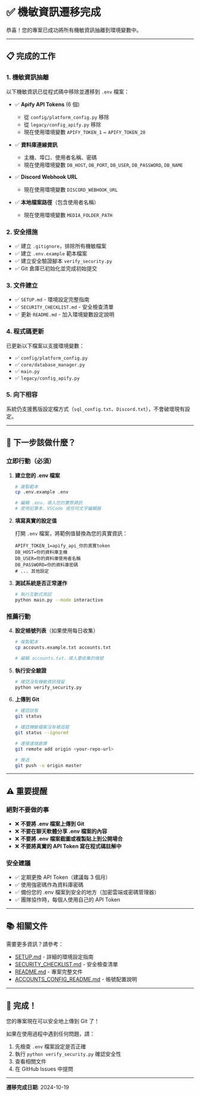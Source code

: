 # ✅ 機敏資訊遷移完成

恭喜！您的專案已成功將所有機敏資訊抽離到環境變數中。

---

## 📋 完成的工作

### 1. 機敏資訊抽離

以下機敏資訊已從程式碼中移除並遷移到 `.env` 檔案：

- ✅ **Apify API Tokens** (6 個)
  - 從 `config/platform_config.py` 移除
  - 從 `legacy/config_apify.py` 移除
  - 現在使用環境變數 `APIFY_TOKEN_1` ~ `APIFY_TOKEN_20`

- ✅ **資料庫連線資訊**
  - 主機、埠口、使用者名稱、密碼
  - 現在使用環境變數 `DB_HOST`, `DB_PORT`, `DB_USER`, `DB_PASSWORD`, `DB_NAME`

- ✅ **Discord Webhook URL**
  - 現在使用環境變數 `DISCORD_WEBHOOK_URL`

- ✅ **本地檔案路徑**（包含使用者名稱）
  - 現在使用環境變數 `MEDIA_FOLDER_PATH`

### 2. 安全措施

- ✅ 建立 `.gitignore`，排除所有機敏檔案
- ✅ 建立 `.env.example` 範本檔案
- ✅ 建立安全驗證腳本 `verify_security.py`
- ✅ Git 倉庫已初始化並完成初始提交

### 3. 文件建立

- ✅ `SETUP.md` - 環境設定完整指南
- ✅ `SECURITY_CHECKLIST.md` - 安全檢查清單
- ✅ 更新 `README.md` - 加入環境變數設定說明

### 4. 程式碼更新

已更新以下檔案以支援環境變數：

- ✅ `config/platform_config.py`
- ✅ `core/database_manager.py`
- ✅ `main.py`
- ✅ `legacy/config_apify.py`

### 5. 向下相容

系統仍支援舊版設定檔方式（`sql_config.txt`、`Discord.txt`），不會破壞現有設定。

---

## 🚀 下一步該做什麼？

### 立即行動（必須）

1. **建立您的 .env 檔案**
   ```bash
   # 複製範本
   cp .env.example .env
   
   # 編輯 .env，填入您的實際資訊
   # 使用記事本、VSCode 或任何文字編輯器
   ```

2. **填寫真實的設定值**
   
   打開 `.env` 檔案，將範例值替換為您的真實資訊：
   ```env
   APIFY_TOKEN_1=apify_api_你的真實token
   DB_HOST=你的資料庫主機
   DB_USER=你的資料庫使用者名稱
   DB_PASSWORD=你的資料庫密碼
   # ... 其他設定
   ```

3. **測試系統是否正常運作**
   ```bash
   # 執行互動式測試
   python main.py --mode interactive
   ```

### 推薦行動

4. **設定帳號列表**（如果使用每日收集）
   ```bash
   # 複製範本
   cp accounts.example.txt accounts.txt
   
   # 編輯 accounts.txt，填入要收集的帳號
   ```

5. **執行安全驗證**
   ```bash
   # 確認沒有機敏資訊殘留
   python verify_security.py
   ```

6. **上傳到 Git**
   ```bash
   # 確認狀態
   git status
   
   # 確認機敏檔案沒有被追蹤
   git status --ignored
   
   # 連接遠端倉庫
   git remote add origin <your-repo-url>
   
   # 推送
   git push -u origin master
   ```

---

## ⚠️ 重要提醒

### 絕對不要做的事

- ❌ **不要將 .env 檔案上傳到 Git**
- ❌ **不要在聊天軟體分享 .env 檔案的內容**
- ❌ **不要將 .env 檔案截圖或複製貼上到公開場合**
- ❌ **不要將真實的 API Token 寫在程式碼註解中**

### 安全建議

- ✅ 定期更換 API Token（建議每 3 個月）
- ✅ 使用強密碼作為資料庫密碼
- ✅ 備份您的 .env 檔案到安全的地方（加密雲端或密碼管理器）
- ✅ 團隊協作時，每個人使用自己的 API Token

---

## 📚 相關文件

需要更多資訊？請參考：

- [SETUP.md](SETUP.md) - 詳細的環境設定指南
- [SECURITY_CHECKLIST.md](SECURITY_CHECKLIST.md) - 安全檢查清單
- [README.md](README.md) - 專案完整文件
- [ACCOUNTS_CONFIG_README.md](ACCOUNTS_CONFIG_README.md) - 帳號配置說明

---

## 🎉 完成！

您的專案現在可以安全地上傳到 Git 了！

如果在使用過程中遇到任何問題，請：
1. 先檢查 `.env` 檔案設定是否正確
2. 執行 `python verify_security.py` 確認安全性
3. 查看相關文件
4. 在 GitHub Issues 中提問

---

**遷移完成日期**: 2024-10-19

